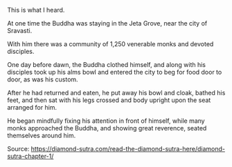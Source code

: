 This is what I heard.

At one time the Buddha was staying in the Jeta Grove, near the city of Sravasti.

With him there was a community of 1,250 venerable monks and devoted disciples.

One day before dawn, the Buddha clothed himself, and along with his disciples took up his alms bowl and entered the city to beg for food door to door, as was his custom.

After he had returned and eaten, he put away his bowl and cloak, bathed his feet, and then sat with his legs crossed and body upright upon the seat arranged for him.

He began mindfully fixing his attention in front of himself, while many monks approached the Buddha, and showing great reverence, seated themselves around him.

Source: https://diamond-sutra.com/read-the-diamond-sutra-here/diamond-sutra-chapter-1/
